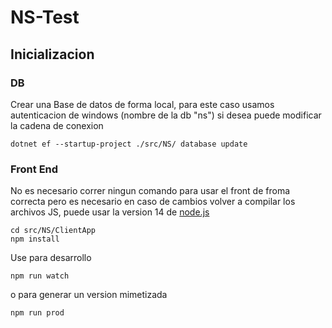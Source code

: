 # NS-Test


## Inicializacion 

### DB 

Crear una Base de datos de forma local, para este caso usamos autenticacion de windows (nombre de la db "ns") si desea puede modificar la cadena de conexion 

```console
dotnet ef --startup-project ./src/NS/ database update
```

### Front End 

No es necesario correr ningun comando para usar el front de froma correcta 
pero es necesario en caso de cambios volver a compilar los archivos JS,
puede usar la version 14 de [node.js](https://nodejs.org/dist/v14.17.0/)

```console
cd src/NS/ClientApp
npm install
```
Use para desarrollo
```console
npm run watch
```
o para generar un version mimetizada 
```console
npm run prod
```
